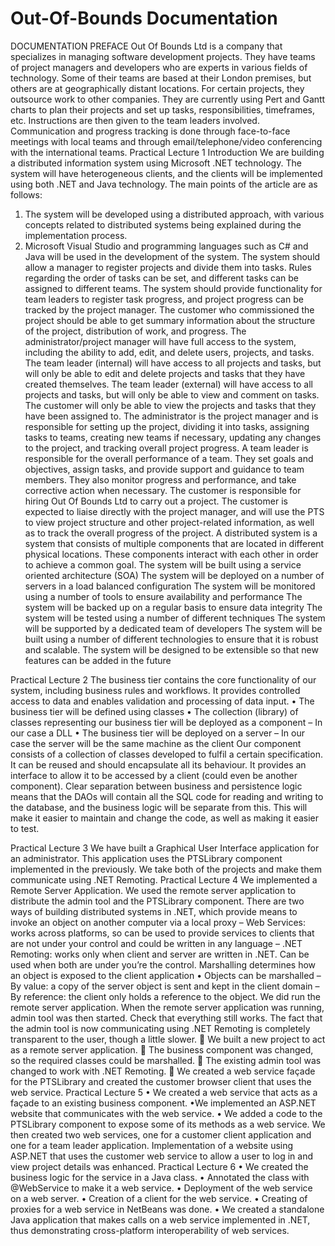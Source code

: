 # Out-Of-Bounds Documentation
DOCUMENTATION
PREFACE
Out Of Bounds Ltd is a company that specializes in managing software development projects. They have teams of project managers and developers who are experts in various fields of technology. Some of their teams are based at their London premises, but others are at geographically distant locations. For certain projects, they outsource work to other companies.
They are currently using Pert and Gantt charts to plan their projects and set up tasks, responsibilities, timeframes, etc. Instructions are then given to the team leaders involved. Communication and progress tracking is done through face-to-face meetings with local teams and through email/telephone/video conferencing with the international teams.
Practical Lecture 1
Introduction
We are building a distributed information system using Microsoft .NET technology. The system will have heterogeneous clients, and the clients will be implemented using both .NET and Java technology.
The main points of the article are as follows: 
1.	The system will be developed using a distributed approach, with various concepts related to distributed systems being explained during the implementation process.
2.	Microsoft Visual Studio and programming languages such as C# and Java will be used in the development of the system.
The system should allow a manager to register projects and divide them into tasks. Rules regarding the order of tasks can be set, and different tasks can be assigned to different teams. The system should provide functionality for team leaders to register task progress, and project progress can be tracked by the project manager. The customer who commissioned the project should be able to get summary information about the structure of the project, distribution of work, and progress.
The administrator/project manager will have full access to the system, including the ability to add, edit, and delete users, projects, and tasks. The team leader (internal) will have access to all projects and tasks, but will only be able to edit and delete projects and tasks that they have created themselves. The team leader (external) will have access to all projects and tasks, but will only be able to view and comment on tasks. The customer will only be able to view the projects and tasks that they have been assigned to.
The administrator is the project manager and is responsible for setting up the project, dividing it into tasks, assigning tasks to teams, creating new teams if necessary, updating any changes to the project, and tracking overall project progress.
A team leader is responsible for the overall performance of a team. They set goals and objectives, assign tasks, and provide support and guidance to team members. They also monitor progress and performance, and take corrective action when necessary.
The customer is responsible for hiring Out Of Bounds Ltd to carry out a project. The customer is expected to liaise directly with the project manager, and will use the PTS to view project structure and other project-related information, as well as to track the overall progress of the project.
A distributed system is a system that consists of multiple components that are located in different physical locations. These components interact with each other in order to achieve a common goal.
 The system will be built using a service oriented architecture (SOA) 
The system will be deployed on a number of servers in a load balanced configuration 
The system will be monitored using a number of tools to ensure availability and performance
The system will be backed up on a regular basis to ensure data integrity 
The system will be tested using a number of different techniques
The system will be supported by a dedicated team of developers
The system will be built using a number of different technologies to ensure that it is robust and scalable.
The system will be designed to be extensible so that new features can be added in the future

Practical Lecture 2
The business tier contains the core functionality of our system, including business rules and workflows. It provides controlled access to data and enables validation and processing of data input.
• The business tier will be defined using classes 
• The collection (library) of classes representing our business tier will be deployed as a component – In our case a DLL
 • The business tier will be deployed on a server – In our case the server will be the same machine as the client
Our component consists of a collection of classes developed to fulfil a certain specification. It can be reused and should encapsulate all its behaviour. It provides an interface to allow it to be accessed by a client (could even be another component).
Clear separation between business and persistence logic means that the DAOs will contain all the SQL code for reading and writing to the database, and the business logic will be separate from this. This will make it easier to maintain and change the code, as well as making it easier to test.

Practical Lecture 3
We have built a Graphical User Interface application for an administrator. This application uses the PTSLibrary component implemented in the previously. We take both of the projects and make them communicate using .NET Remoting.
Practical Lecture 4
We implemented a Remote Server Application. 
We used the remote server application to distribute the admin tool and the PTSLibrary component.
There are two ways of building distributed systems in .NET, which provide means to invoke an object on another computer via a local proxy – Web Services: works across platforms, so can be used to provide services to clients that are not under your control and could be written in any language – .NET Remoting: works only when client and server are written in .NET. Can be used when both are under you’re the control.
Marshalling determines how an object is exposed to the client application
 • Objects can be marshalled 
– By value: a copy of the server object is sent and kept in the client domain
 – By reference: the client only holds a reference to the object.
We did run the remote server application. When the remote server application was running, admin tool was then started. Check that everything still works. The fact that the admin tool is now communicating using .NET Remoting is completely transparent to the user, though a little slower.
	We built a new project to act as a remote server application.
	The business component was changed, so the required classes could be marshalled.
	The existing admin tool was changed to work with .NET Remoting. 
	We created a web service façade for the PTSLibrary and created the customer browser client that uses the web service.
Practical Lecture 5
•  We created a web service that acts as a façade to an existing business component.
•We implemented an ASP.NET website that communicates with the web service.
• We added a code to the PTSLibrary component to expose some of its methods as a web service. We then created two web services, one for a customer client application and one for a team leader application. Implementation of a website using ASP.NET that uses the customer web service to allow a user to log in and view project details was enhanced.
Practical Lecture 6
•	We created the business logic for the service in a Java class.
•	Annotated the class with @WebService to make it a web service. 
•	Deployment of the web service on a web server.
•	Creation of a client for the web service.
•	Creating of proxies for a web service in NetBeans was done.
•	 We created a standalone Java application that makes calls on a web service implemented in .NET, thus demonstrating cross-platform interoperability of web services.
